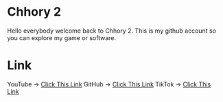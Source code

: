 # Chhory 2
Hello everybody welcome back to Chhory 2. This is my github account so you can explore my game or software.
# Link
YouTube → [Click This Link](https://m.youtube.com/@chhory2)
GitHub → [Click This Link](https://github.com/Chhory2)
TikTok → [Click This Link](https://www.tiktok.com/@zchhory2)
